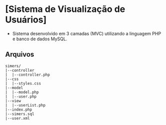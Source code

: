 # [Sistema de Visualização de Usuários]
- Sistema desenvolvido em 3 camadas (MVC) utilizando a linguagem PHP e banco de dados MySQL.

## Arquivos
```
simers/
|--controller
|  |--controller.php
|--css
|  |--styles.css
|--model
|  |--model.php
|  |--user.php
|--view
|  |--userList.php
|--index.php
|--simers.sql
|--user.xml
```
